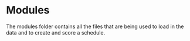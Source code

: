 # Modules

The modules folder contains all the files that are being used to load in the data and to create 
and score a schedule.